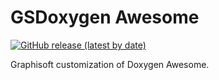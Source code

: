 #  GSDoxygen Awesome

[![GitHub release (latest by date)](https://img.shields.io/github/v/release/jothepro/doxygen-awesome-css)](https://github.com/GRAPHISOFT/GSDoxygen-awesome/releases/latest)

Graphisoft customization of Doxygen Awesome.
